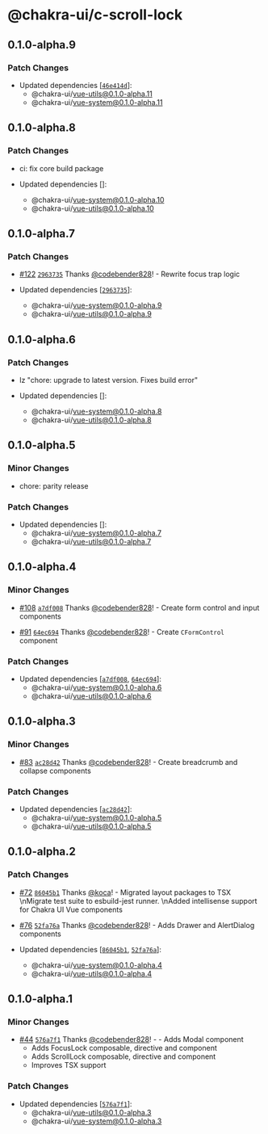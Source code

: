 # @chakra-ui/c-scroll-lock

## 0.1.0-alpha.9

### Patch Changes

- Updated dependencies [[`46e414d`](https://github.com/chakra-ui/chakra-ui-vue-next/commit/46e414d1bb1a9a0b322beeedd8c9c3eb2811cb71)]:
  - @chakra-ui/vue-utils@0.1.0-alpha.11
  - @chakra-ui/vue-system@0.1.0-alpha.11

## 0.1.0-alpha.8

### Patch Changes

- ci: fix core build package

- Updated dependencies []:
  - @chakra-ui/vue-system@0.1.0-alpha.10
  - @chakra-ui/vue-utils@0.1.0-alpha.10

## 0.1.0-alpha.7

### Patch Changes

- [#122](https://github.com/chakra-ui/chakra-ui-vue-next/pull/122) [`2963735`](https://github.com/chakra-ui/chakra-ui-vue-next/commit/29637355d6e37257e7ce43c10851049aba229359) Thanks [@codebender828](https://github.com/codebender828)! - Rewrite focus trap logic

- Updated dependencies [[`2963735`](https://github.com/chakra-ui/chakra-ui-vue-next/commit/29637355d6e37257e7ce43c10851049aba229359)]:
  - @chakra-ui/vue-system@0.1.0-alpha.9
  - @chakra-ui/vue-utils@0.1.0-alpha.9

## 0.1.0-alpha.6

### Patch Changes

- lz "chore: upgrade to latest version. Fixes build error"

- Updated dependencies []:
  - @chakra-ui/vue-system@0.1.0-alpha.8
  - @chakra-ui/vue-utils@0.1.0-alpha.8

## 0.1.0-alpha.5

### Minor Changes

- chore: parity release

### Patch Changes

- Updated dependencies []:
  - @chakra-ui/vue-system@0.1.0-alpha.7
  - @chakra-ui/vue-utils@0.1.0-alpha.7

## 0.1.0-alpha.4

### Minor Changes

- [#108](https://github.com/chakra-ui/chakra-ui-vue-next/pull/108) [`a7df008`](https://github.com/chakra-ui/chakra-ui-vue-next/commit/a7df008af57158fbd9240645d4177cf862ca764d) Thanks [@codebender828](https://github.com/codebender828)! - Create form control and input components

* [#91](https://github.com/chakra-ui/chakra-ui-vue-next/pull/91) [`64ec694`](https://github.com/chakra-ui/chakra-ui-vue-next/commit/64ec694a67bf0932ad8d7569cf4347cd1da48513) Thanks [@codebender828](https://github.com/codebender828)! - Create `CFormControl` component

### Patch Changes

- Updated dependencies [[`a7df008`](https://github.com/chakra-ui/chakra-ui-vue-next/commit/a7df008af57158fbd9240645d4177cf862ca764d), [`64ec694`](https://github.com/chakra-ui/chakra-ui-vue-next/commit/64ec694a67bf0932ad8d7569cf4347cd1da48513)]:
  - @chakra-ui/vue-system@0.1.0-alpha.6
  - @chakra-ui/vue-utils@0.1.0-alpha.6

## 0.1.0-alpha.3

### Minor Changes

- [#83](https://github.com/chakra-ui/chakra-ui-vue-next/pull/83) [`ac28d42`](https://github.com/chakra-ui/chakra-ui-vue-next/commit/ac28d4217c3afb83383801316876f982163c5f5c) Thanks [@codebender828](https://github.com/codebender828)! - Create breadcrumb and collapse components

### Patch Changes

- Updated dependencies [[`ac28d42`](https://github.com/chakra-ui/chakra-ui-vue-next/commit/ac28d4217c3afb83383801316876f982163c5f5c)]:
  - @chakra-ui/vue-system@0.1.0-alpha.5
  - @chakra-ui/vue-utils@0.1.0-alpha.5

## 0.1.0-alpha.2

### Patch Changes

- [#72](https://github.com/chakra-ui/chakra-ui-vue-next/pull/72) [`86045b1`](https://github.com/chakra-ui/chakra-ui-vue-next/commit/86045b1c34a21c05f93015489a461887beffee27) Thanks [@koca](https://github.com/koca)! - Migrated layout packages to TSX \nMigrate test suite to esbuild-jest runner. \nAdded intellisense support for Chakra UI Vue components

* [#76](https://github.com/chakra-ui/chakra-ui-vue-next/pull/76) [`52fa76a`](https://github.com/chakra-ui/chakra-ui-vue-next/commit/52fa76ab461cf53ac619bcab0e591fe525a7a30b) Thanks [@codebender828](https://github.com/codebender828)! - Adds Drawer and AlertDialog components

* Updated dependencies [[`86045b1`](https://github.com/chakra-ui/chakra-ui-vue-next/commit/86045b1c34a21c05f93015489a461887beffee27), [`52fa76a`](https://github.com/chakra-ui/chakra-ui-vue-next/commit/52fa76ab461cf53ac619bcab0e591fe525a7a30b)]:
  - @chakra-ui/vue-system@0.1.0-alpha.4
  - @chakra-ui/vue-utils@0.1.0-alpha.4

## 0.1.0-alpha.1

### Minor Changes

- [#44](https://github.com/chakra-ui/chakra-ui-vue-next/pull/44) [`576a7f1`](https://github.com/chakra-ui/chakra-ui-vue-next/commit/576a7f12c179852ebfd9ee1905764357d7698dd6) Thanks [@codebender828](https://github.com/codebender828)! - - Adds Modal component
  - Adds FocusLock composable, directive and component
  - Adds ScrollLock composable, directive and component
  - Improves TSX support

### Patch Changes

- Updated dependencies [[`576a7f1`](https://github.com/chakra-ui/chakra-ui-vue-next/commit/576a7f12c179852ebfd9ee1905764357d7698dd6)]:
  - @chakra-ui/vue-utils@0.1.0-alpha.3
  - @chakra-ui/vue-system@0.1.0-alpha.3

